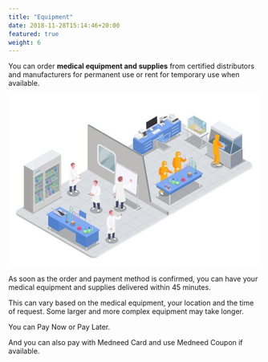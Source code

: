 ```yaml
---
title: "Equipment"
date: 2018-11-28T15:14:46+20:00 
featured: true
weight: 6
---
```


You can order **medical equipment and supplies** from certified distributors and manufacturers for permanent use or rent for temporary use when available.


![Medical Equipment](/images/illustrations/medical-products.webp)

As soon as the order and payment method is confirmed, you can have your medical equipment and supplies delivered within 45 minutes. 

This can vary based on the medical equipment, your location and the time of request. Some larger and more complex equipment may take longer.

You can Pay Now or Pay Later.

And you can also pay with Medneed Card and use Medneed Coupon if available.



